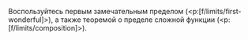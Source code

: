 Воспользуйтесь первым замечательным пределом (<p:[f/limits/first-wonderful]>), а также теоремой о пределе сложной функции (<p:[f/limits/composition]>).